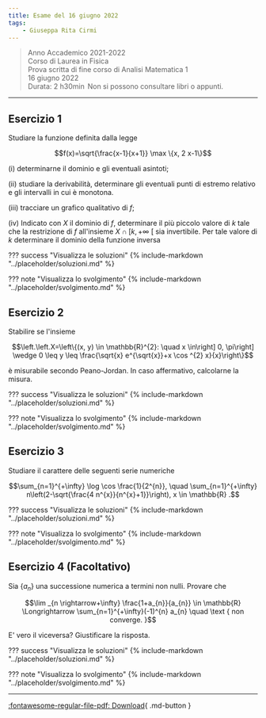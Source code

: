 ```yaml
---
title: Esame del 16 giugno 2022
tags:
    - Giuseppa Rita Cirmi
---
```


>Anno Accademico 2021-2022<br>
Corso di Laurea in Fisica<br>
Prova scritta di fine corso di Analisi Matematica 1<br>
16 giugno 2022<br>
Durata: $2 \mathrm{~h} 30 \min$<b3>
Non si possono consultare libri o appunti.

---

## Esercizio 1

Studiare la funzione definita dalla legge

$$f(x)=\sqrt{\frac{x-1}{x+1}} \max \{x, 2 x-1\}$$

\(i) determinarne il dominio e gli eventuali asintoti;

\(ii) studiare la derivabilità, determinare gli eventuali punti di
estremo relativo e gli intervalli in cui è monotona.

\(iii) tracciare un grafico qualitativo di $f$;

\(iv) Indicato con $X$ il dominio di $f$, determinare il più piccolo
valore di $k$ tale che la restrizione di $f$ all'insieme
$X \cap[k,+\infty$ \[ sia invertibile. Per tale valore di $k$
determinare il dominio della funzione inversa

??? success "Visualizza le soluzioni"
    {% include-markdown "../placeholder/soluzioni.md" %}

??? note "Visualizza lo svolgimento"
    {% include-markdown "../placeholder/svolgimento.md" %}

## Esercizio 2

Stabilire se l'insieme

$$\left.\left.X=\left\{(x, y) \in \mathbb{R}^{2}: \quad x \in\right] 0, \pi\right] \wedge 0 \leq y \leq \frac{\sqrt{x} e^{\sqrt{x}}+x \cos ^{2} x}{x}\right\}$$

è misurabile secondo Peano-Jordan. In caso affermativo, calcolarne la
misura.

??? success "Visualizza le soluzioni"
    {% include-markdown "../placeholder/soluzioni.md" %}

??? note "Visualizza lo svolgimento"
    {% include-markdown "../placeholder/svolgimento.md" %}

## Esercizio 3

Studiare il carattere delle seguenti serie numeriche

$$\sum_{n=1}^{+\infty} \log \cos \frac{1}{2^{n}}, \quad \sum_{n=1}^{+\infty} n\left(2-\sqrt{\frac{4 n^{x}}{n^{x}+1}}\right), x \in \mathbb{R} .$$

??? success "Visualizza le soluzioni"
    {% include-markdown "../placeholder/soluzioni.md" %}

??? note "Visualizza lo svolgimento"
    {% include-markdown "../placeholder/svolgimento.md" %}

## Esercizio 4 (Facoltativo)

Sia $\left\{a_{n}\right\}$ una successione numerica a
termini non nulli. Provare che

$$\lim _{n \rightarrow+\infty} \frac{1+a_{n}}{a_{n}} \in \mathbb{R} \Longrightarrow \sum_{n=1}^{+\infty}(-1)^{n} a_{n} \quad \text { non converge. }$$

E' vero il viceversa? Giustificare la risposta.

??? success "Visualizza le soluzioni"
    {% include-markdown "../placeholder/soluzioni.md" %}

??? note "Visualizza lo svolgimento"
    {% include-markdown "../placeholder/svolgimento.md" %}

---

[:fontawesome-regular-file-pdf: Download](pdf/2022-06-16.pdf){ .md-button }
